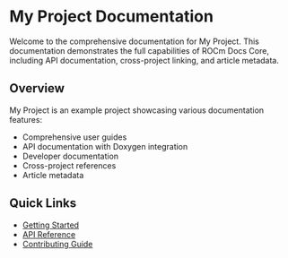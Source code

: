 # My Project Documentation

Welcome to the comprehensive documentation for My Project. This documentation demonstrates the full capabilities of ROCm Docs Core, including API documentation, cross-project linking, and article metadata.

## Overview

My Project is an example project showcasing various documentation features:

- Comprehensive user guides
- API documentation with Doxygen integration
- Developer documentation
- Cross-project references
- Article metadata

## Quick Links

- [Getting Started](user_guide/getting_started.md)
- [API Reference](api/overview.md)
- [Contributing Guide](developer_guide/contributing.md) 